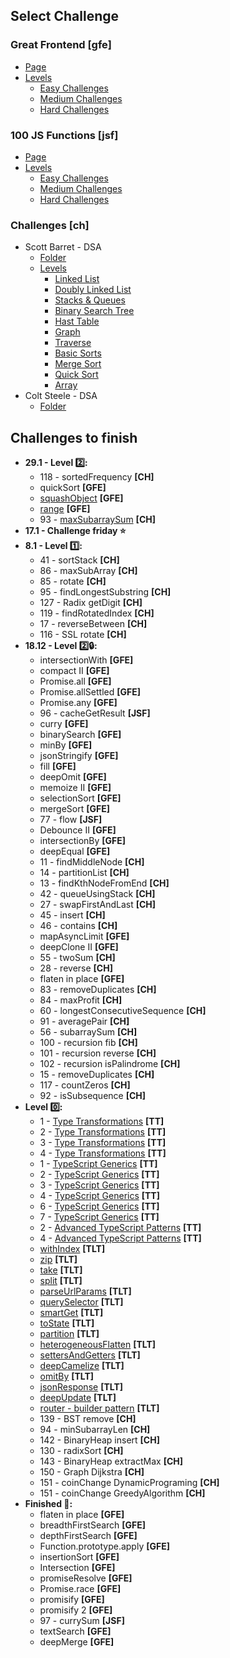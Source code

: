 ## Select Challenge

### Great Frontend [gfe]

-   [Page](https://www.greatfrontend.com/prepare)
-   [Levels](https://wheelofnames.com/j6k-rbs)
    -   [Easy Challenges](https://wheelofnames.com/5vr-crv)
    -   [Medium Challenges](https://wheelofnames.com/nwh-f7a)
    -   [Hard Challenges](https://wheelofnames.com/gfw-3jv)

### 100 JS Functions [jsf]

-   [Page](https://www.100jsfunctions.com/exercises)
-   [Levels](https://wheelofnames.com/j6k-rbs)
    -   [Easy Challenges](https://wheelofnames.com/3ba-d6s)
    -   [Medium Challenges](https://wheelofnames.com/38u-urz)
    -   [Hard Challenges](https://wheelofnames.com/wpm-kk7)

### Challenges [ch]

-   Scott Barret - DSA
    -   [Folder](/challenges//Scott%20Barrett%20-%20DSA/)
    -   [Levels](https://wheelofnames.com/gqm-58f)
        -   [Linked List](https://wheelofnames.com/awm-3up)
        -   [Doubly Linked List](https://wheelofnames.com/bak-68v)
        -   [Stacks & Queues](https://wheelofnames.com/nrf-xwc)
        -   [Binary Search Tree](https://wheelofnames.com/ytv-t46)
        -   [Hast Table](https://wheelofnames.com/9mx-adf)
        -   [Graph](https://wheelofnames.com/zvn-cqe)
        -   [Traverse](https://wheelofnames.com/q5v-emv)
        -   [Basic Sorts](https://wheelofnames.com/njs-g29)
        -   [Merge Sort](https://wheelofnames.com/bty-cdz)
        -   [Quick Sort](https://wheelofnames.com/aa6-ffe)
        -   [Array](https://wheelofnames.com/efx-kn2)
-   Colt Steele - DSA
    -   [Folder](/challenges/Colt%20Steele%20-%20DSA/)

## Challenges to finish

-   **29.1 - Level 2️⃣:**
    -   118 - sortedFrequency **[CH]**
    -   quickSort **[GFE]**
    -   [squashObject](https://www.greatfrontend.com/questions/javascript/squash-object) **[GFE]**
    -   [range](https://www.greatfrontend.com/questions/javascript/range) **[GFE]**
    -   93 - [maxSubarraySum](./challenges/Colt%20Steele%20-%20DSA/93_SlidingWindow_maxSubarraySum/start.js) **[CH]**
-   **17.1 - Challenge friday ⭐**
-   **8.1 - Level 1️⃣:**
    -   41 - sortStack **[CH]**
    -   86 - maxSubArray **[CH]**
    -   85 - rotate **[CH]**
    -   95 - findLongestSubstring **[CH]**
    -   127 - Radix getDigit **[CH]**
    -   119 - findRotatedIndex **[CH]**
    -   17 - reverseBetween **[CH]**
    -   116 - SSL rotate **[CH]**
-   **18.12 - Level 2️⃣🔒:**
    -   intersectionWith **[GFE]**
    -   compact II **[GFE]**
    -   Promise.all **[GFE]**
    -   Promise.allSettled **[GFE]**
    -   Promise.any **[GFE]**
    -   96 - cacheGetResult **[JSF]**
    -   curry **[GFE]**
    -   binarySearch **[GFE]**
    -   minBy **[GFE]**
    -   jsonStringify **[GFE]**
    -   fill **[GFE]**
    -   deepOmit **[GFE]**
    -   memoize II **[GFE]**
    -   selectionSort **[GFE]**
    -   mergeSort **[GFE]**
    -   77 - flow **[JSF]**
    -   Debounce II **[GFE]**
    -   intersectionBy **[GFE]**
    -   deepEqual **[GFE]**
    -   11 - findMiddleNode **[CH]**
    -   14 - partitionList **[CH]**
    -   13 - findKthNodeFromEnd **[CH]**
    -   42 - queueUsingStack **[CH]**
    -   27 - swapFirstAndLast **[CH]**
    -   45 - insert **[CH]**
    -   46 - contains **[CH]**
    -   mapAsyncLimit **[GFE]**
    -   deepClone II **[GFE]**
    -   55 - twoSum **[CH]**
    -   28 - reverse **[CH]**
    -   flaten in place **[GFE]**
    -   83 - removeDuplicates **[CH]**
    -   84 - maxProfit **[CH]**
    -   60 - longestConsecutiveSequence **[CH]**
    -   91 - averagePair **[CH]**
    -   56 - subarraySum **[CH]**
    -   100 - recursion fib **[CH]**
    -   101 - recursion reverse **[CH]**
    -   102 - recursion isPalindrome **[CH]**
    -   15 - removeDuplicates **[CH]**
    -   117 - countZeros **[CH]**
    -   92 - isSubsequence **[CH]**
-   **Level 0️⃣:**
    -   1 - [Type Transformations](https://www.totaltypescript.com/workshops/type-transformations/challenges/transform-path-parameters-from-strings-to-objects) **[TT]**
    -   2 - [Type Transformations](https://www.totaltypescript.com/workshops/type-transformations/challenges/transform-an-object-into-a-discriminated-union) **[TT]**
    -   3 - [Type Transformations](https://www.totaltypescript.com/workshops/type-transformations/challenges/transform-a-discriminated-union-with-unique-values-to-an-object) **[TT]**
    -   4 - [Type Transformations](https://www.totaltypescript.com/workshops/type-transformations/challenges/construct-a-deep-partial-of-an-object) **[TT]**
    -   1 - [TypeScript Generics](https://www.totaltypescript.com/workshops/typescript-generics/generics-challenges/make-an-infinite-scroll-function-generic-with-correct-type-inference) **[TT]**
    -   2 - [TypeScript Generics](https://www.totaltypescript.com/workshops/typescript-generics/generics-challenges/create-a-function-with-a-dynamic-number-of-arguments) **[TT]**
    -   3 - [TypeScript Generics](https://www.totaltypescript.com/workshops/typescript-generics/generics-challenges/create-a-pick-function) **[TT]**
    -   4 - [TypeScript Generics](https://www.totaltypescript.com/workshops/typescript-generics/generics-challenges/create-a-form-validation-library) **[TT]**
    -   6 - [TypeScript Generics](https://www.totaltypescript.com/workshops/typescript-generics/generics-challenges/typing-a-function-composition-with-overloads-and-generics) **[TT]**
    -   7 - [TypeScript Generics](https://www.totaltypescript.com/workshops/typescript-generics/generics-challenges/dynamically-typing-arguments) **[TT]**
    -   2 - [Advanced TypeScript Patterns](https://www.totaltypescript.com/workshops/advanced-typescript-patterns/advanced-challenges/narrowing-with-an-array) **[TT]**
    -   4 - [Advanced TypeScript Patterns](https://www.totaltypescript.com/workshops/advanced-typescript-patterns/advanced-challenges/building-a-dynamic-reducer) **[TT]**
    -   [withIndex](https://type-level-typescript.com/members/recursive-types) **[TLT]**
    -   [zip](https://type-level-typescript.com/members/recursive-types) **[TLT]**
    -   [take](https://type-level-typescript.com/members/recursive-types) **[TLT]**
    -   [split](https://type-level-typescript.com/members/template-literal-types) **[TLT]**
    -   [parseUrlParams](https://type-level-typescript.com/members/template-literal-types) **[TLT]**
    -   [querySelector](https://type-level-typescript.com/members/template-literal-types) **[TLT]**
    -   [smartGet](https://type-level-typescript.com/members/template-literal-types) **[TLT]**
    -   [toState](https://type-level-typescript.com/members/the-union-type-multiverse) **[TLT]**
    -   [partition](https://type-level-typescript.com/members/the-union-type-multiverse) **[TLT]**
    -   [heterogeneousFlatten](https://type-level-typescript.com/members/the-union-type-multiverse) **[TLT]**
    -   [settersAndGetters](https://type-level-typescript.com/members/mapped-types) **[TLT]**
    -   [deepCamelize](https://type-level-typescript.com/members/mapped-types) **[TLT]**
    -   [omitBy](https://type-level-typescript.com/members/mapped-types) **[TLT]**
    -   [jsonResponse](https://type-level-typescript.com/members/mapped-types) **[TLT]**
    -   [deepUpdate](https://type-level-typescript.com/members/mapped-types) **[TLT]**
    -   [router - builder pattern](https://type-level-typescript.com/members/designing-types) **[TLT]**
    -   139 - BST remove **[CH]**
    -   94 - minSubarrayLen **[CH]**
    -   142 - BinaryHeap insert **[CH]**
    -   130 - radixSort **[CH]**
    -   143 - BinaryHeap extractMax **[CH]**
    -   150 - Graph Dijkstra **[CH]**
    -   151 - coinChange DynamicPrograming **[CH]**
    -   151 - coinChange GreedyAlgorithm **[CH]**
-   **Finished 💯:**
    -   flaten in place **[GFE]**
    -   breadthFirstSearch **[GFE]**
    -   depthFirstSearch **[GFE]**
    -   Function.prototype.apply **[GFE]**
    -   insertionSort **[GFE]**
    -   Intersection **[GFE]**
    -   promiseResolve **[GFE]**
    -   Promise.race **[GFE]**
    -   promisify **[GFE]**
    -   promisify 2 **[GFE]**
    -   97 - currySum **[JSF]**
    -   textSearch **[GFE]**
    -   deepMerge **[GFE]**
